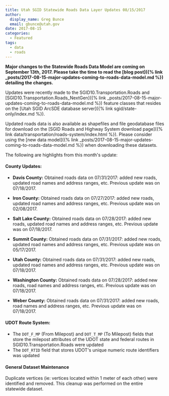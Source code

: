 ```yaml
---
title: Utah SGID Statewide Roads Data Layer Updates 08/15/2017
author:
  display_name: Greg Bunce
  email: gbunce@utah.gov
date: 2017-08-15
categories:
  - Featured
tags:
  - data
  - roads
---
```


**Major changes to the Statewide Roads Data Model are coming on September 13th, 2017.  Please take the time to read the [blog post]({% link _posts/2017-08-15-major-updates-coming-to-roads-data-model.md %}) detailing the changes.**

Updates were recently made to the SGID10.Transportation.Roads and [SGID10.Transportation.Roads_NextGen]({% link _posts/2017-08-15-major-updates-coming-to-roads-data-model.md %}) feature classes that resides on the [Utah SGID ArcSDE database server]({% link sgid/state-only/index.md %}).

Updated roads data is also available as shapefiles and file geodatabase files for download on the [SGID Roads and Highway System download page]({% link data/transportation/roads-system/index.html %}).  Please consider using the [new data model]({% link _posts/2017-08-15-major-updates-coming-to-roads-data-model.md %}) when downloading these datasets.

The following are highlights from this month's update:

#### County Updates:

- **Davis County:** Obtained roads data on 07/31/2017: added new roads, updated road names and address ranges, etc. Previous update was on 07/18/2017.

- **Iron County:** Obtained roads data on 07/27/2017: added new roads, updated road names and address ranges, etc. Previous update was on 02/08/2017.

- **Salt Lake County:** Obtained roads data on 07/28/2017: added new roads, updated road names and address ranges, etc. Previous update was on 07/18/2017.

- **Summit County:** Obtained roads data on 07/31/2017: added new roads, updated road names and address ranges, etc. Previous update was on 05/17/2017.

- **Utah County:** Obtained roads data on 07/31/2017: added new roads, updated road names and address ranges, etc. Previous update was on 07/18/2017.

- **Washington County:** Obtained roads data on 07/28/2017: added new roads, road names and address ranges, etc. Previous update was on 07/18/2017.

- **Weber County:** Obtained roads data on 07/31/2017: added new roads, road names and address ranges, etc. Previous update was on 07/18/2017.

#### UDOT Route System:

- The `DOT_F_MP` (From Milepost) and `DOT_T_MP` (To Milepost) fields that store the milepost attributes of the UDOT state and federal routes in SGID10.Transportation.Roads were updated
- The `DOT_RTID` field that stores UDOT's unique numeric route identifiers was updated

#### General Dataset Maintenance
Duplicate vertices (ie: vertices located within 1 meter of each other) were identified and removed. This cleanup was performed on the entire statewide dataset.
